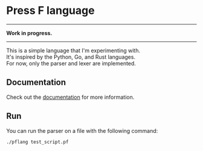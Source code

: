 ﻿# Press F language

------
**Work in progress.**

------

This is a simple language that I'm experimenting with.<br>
It's inspired by the Python, Go, and Rust languages.<br>
For now, only the parser and lexer are implemented.

## Documentation

Check out the [documentation](https://github.com/nomilkinmyhome/pflang/blob/main/docs.md) for more information.

## Run
You can run the parser on a file with the following command:

```bash
./pflang test_script.pf
```